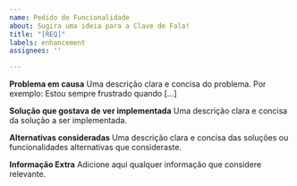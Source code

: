 ```yaml
---
name: Pedido de Funcionalidade
about: Sugira uma ideia para a Clave de Fala!
title: "[REQ]"
labels: enhancement
assignees: ''

---
```


**Problema em causa**
Uma descrição clara e concisa do problema. Por exemplo: Estou sempre frustrado quando [...]

**Solução que gostava de ver implementada**
Uma descrição clara e concisa da solução a ser implementada.

**Alternativas consideradas**
Uma descrição clara e concisa das soluções ou funcionalidades alternativas que consideraste.

**Informação Extra**
Adicione aqui qualquer informação que considere relevante.
